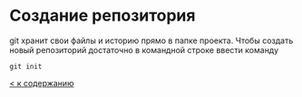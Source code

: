  # Создание репозитория
 
 git хранит свои файлы и историю прямо в папке проекта. Чтобы создать новый репозиторий достаточно в командной строке ввести команду 
 
 ```brush
git init
 ```

 [< к содержанию](./readme.md)